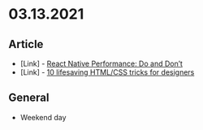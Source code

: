 # 03.13.2021

## Article

- \[Link\] - [React Native Performance: Do and Don’t](https://medium.com/crowdbotics/react-native-performance-do-and-dont-88424e873bbd)
- \[Link\] - [10 lifesaving HTML/CSS tricks for designers](https://uxplanet.org/10-lifesaving-html-css-tricks-for-designers-11bbf76729eb)

## General

- Weekend day

